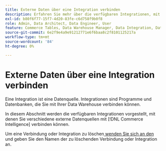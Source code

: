 ```yaml
---
title: Externe Daten über eine Integration verbinden
description: Erfahren Sie mehr über die verfügbaren Integrationen, mit denen Sie verschiedene externe Datenquellen verbinden können [!DNL Commerce Intelligence].
exl-id: b80f6f77-15f7-4d20-83fe-c6d758f9b0f8
role: Admin, Data Architect, Data Engineer, User
feature: Commerce Tables, Data Warehouse Manager, Data Integration, Data Import/Export
source-git-commit: 6e2f9e4a9e91212771e6f6baa8c2f8101125217a
workflow-type: tm+mt
source-wordcount: '84'
ht-degree: 0%

---
```


# Externe Daten über eine Integration verbinden

Eine Integration ist eine Datenquelle. Integrationen sind Programme und Datenbanken, die Sie mit Ihrer Data Warehouse verbinden können.

In diesem Abschnitt werden die verfügbaren Integrationen vorgestellt, mit denen Sie verschiedene externe Datenquellen mit [!DNL Commerce Intelligence] verbinden können.

Um eine Verbindung oder Integration zu löschen[ wenden Sie sich an den ](https://experienceleague.adobe.com/docs/commerce-knowledge-base/kb/troubleshooting/miscellaneous/mbi-service-policies.html) und geben Sie den Namen der zu löschenden Verbindung oder Integration an.
